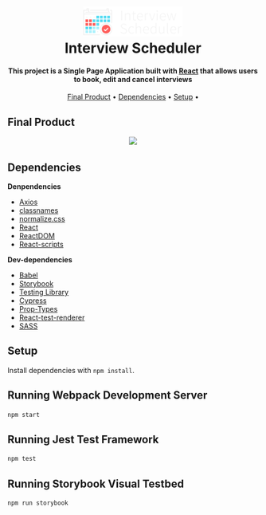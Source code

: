 <h1 align="center">
  <br>
  <img src="https://github.com/jsnmarkd/scheduler/blob/master/public/images/logo.png?raw=true" width="200" alt="logo">
  <br>
  Interview Scheduler
  <br>
</h1>

<h4 align="center">
  This project is a Single Page Application built with 
  <a href="https://reactjs.org/">React</a> 
  that allows users to book, edit and cancel interviews
</h4>

<p align="center">
  <a href="#final-product">Final Product</a> •
  <a href="#dependencies">Dependencies</a> •
  <a href="#setup">Setup</a> •
</p>

## Final Product

<p align="center">
<img src="https://github.com/jsnmarkd/scheduler/blob/master/docs/demo_scheduler.gif">
</p>

## Dependencies

**Denpendencies**

- [Axios](https://axios-http.com/docs/intro)
- [classnames](https://www.npmjs.com/package/classnames)
- [normalize.css](https://necolas.github.io/normalize.css/)
- [React](https://reactjs.org/)
- [ReactDOM](https://reactjs.org/docs/react-dom.html)
- [React-scripts](https://www.npmjs.com/package/react-scripts)

**Dev-dependencies**

- [Babel](https://www.npmjs.com/package/@babel/core)
- [Storybook](https://storybook.js.org/)
- [Testing Library](https://testing-library.com/)
- [Cypress](https://www.cypress.io/)
- [Prop-Types](https://www.npmjs.com/package/prop-types)
- [React-test-renderer](https://www.npmjs.com/package/react-test-renderer)
- [SASS](https://sass-lang.com/)

## Setup

Install dependencies with `npm install`.

## Running Webpack Development Server

```sh
npm start
```

## Running Jest Test Framework

```sh
npm test
```

## Running Storybook Visual Testbed

```sh
npm run storybook
```
